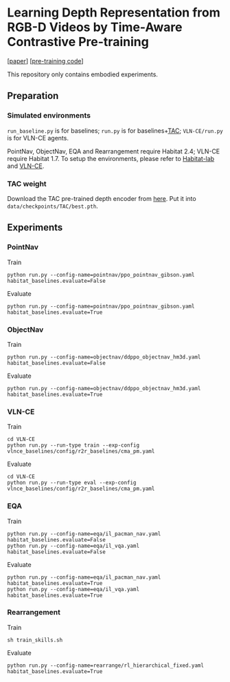 # Learning Depth Representation from RGB-D Videos by Time-Aware Contrastive Pre-training
\[[paper](https://ieeexplore.ieee.org/document/10288539)\] \[[pre-training code](https://github.com/RavenKiller/TAC)\]

This repository only contains embodied experiments.

## Preparation

### Simulated environments
`run_baseline.py` is for baselines; `run.py` is for baselines+[TAC](https://github.com/RavenKiller/TAC); `VLN-CE/run.py` is for VLN-CE agents.

PointNav, ObjectNav, EQA and Rearrangement require Habitat 2.4; VLN-CE require Habitat 1.7. To setup the environments, please refer to [Habitat-lab](https://github.com/facebookresearch/habitat-lab) and [VLN-CE](https://github.com/jacobkrantz/VLN-CE).

### TAC weight
Download the TAC pre-trained depth encoder from [here](https://www.jianguoyun.com/p/DdTCEJwQhY--CRiuxY0FIAA). Put it into `data/checkpoints/TAC/best.pth`.

## Experiments
### PointNav
Train
```
python run.py --config-name=pointnav/ppo_pointnav_gibson.yaml habitat_baselines.evaluate=False
```
Evaluate
```
python run.py --config-name=pointnav/ppo_pointnav_gibson.yaml habitat_baselines.evaluate=True
```
### ObjectNav
Train
```
python run.py --config-name=objectnav/ddppo_objectnav_hm3d.yaml habitat_baselines.evaluate=False
```
Evaluate
```
python run.py --config-name=objectnav/ddppo_objectnav_hm3d.yaml habitat_baselines.evaluate=True
```
### VLN-CE
Train
```
cd VLN-CE
python run.py --run-type train --exp-config vlnce_baselines/config/r2r_baselines/cma_pm.yaml
```
Evaluate
```
cd VLN-CE
python run.py --run-type eval --exp-config vlnce_baselines/config/r2r_baselines/cma_pm.yaml
```
### EQA
Train
```
python run.py --config-name=eqa/il_pacman_nav.yaml habitat_baselines.evaluate=False
python run.py --config-name=eqa/il_vqa.yaml habitat_baselines.evaluate=False
```
Evaluate
```
python run.py --config-name=eqa/il_pacman_nav.yaml habitat_baselines.evaluate=True
python run.py --config-name=eqa/il_vqa.yaml habitat_baselines.evaluate=True
```
### Rearrangement
Train
```
sh train_skills.sh
```
Evaluate
```
python run.py --config-name=rearrange/rl_hierarchical_fixed.yaml habitat_baselines.evaluate=True
```


